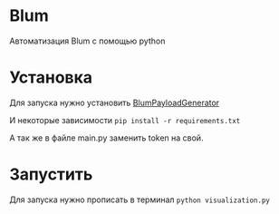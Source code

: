 # Blum
Автоматизация Blum с помощью python

# Установка
Для запуска нужно установить [BlumPayloadGenerator](https://github.com/KobaProduction/BlumPayloadGenerator/blob/master/README.md)

И некоторые зависимости
```pip install -r requirements.txt```

А так же в файле main.py заменить token на свой.
# Запустить
Для запуска нужно прописать в терминал
```python visualization.py```
